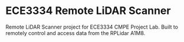# ECE3334 Remote LiDAR Scanner
 Remote LiDAR Scanner project for ECE3334 CMPE Project Lab. Built to remotely control and access data from the RPLidar A1M8.
